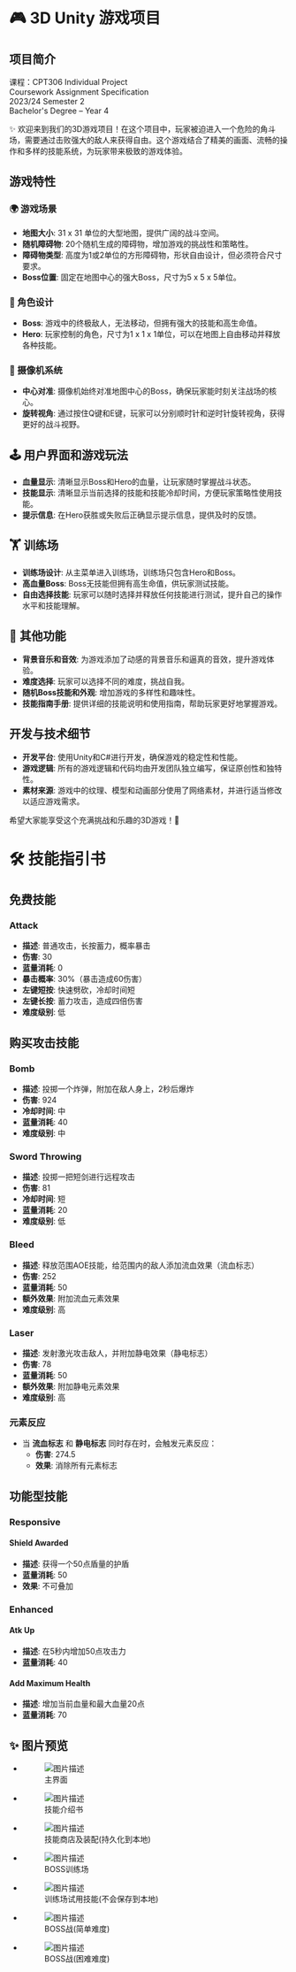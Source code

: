 ﻿# 🎮 3D Unity 游戏项目

## 项目简介

课程：CPT306 Individual Project<br>
Coursework Assignment Specification<br>
2023/24 Semester 2<br>
Bachelor's Degree – Year 4<br>

✨ 欢迎来到我们的3D游戏项目！在这个项目中，玩家被迫进入一个危险的角斗场，需要通过击败强大的敌人来获得自由。这个游戏结合了精美的画面、流畅的操作和多样的技能系统，为玩家带来极致的游戏体验。

## 游戏特性

### 🌍 游戏场景

- **地图大小**: 31 x 31 单位的大型地图，提供广阔的战斗空间。
- **随机障碍物**: 20个随机生成的障碍物，增加游戏的挑战性和策略性。
- **障碍物类型**: 高度为1或2单位的方形障碍物，形状自由设计，但必须符合尺寸要求。
- **Boss位置**: 固定在地图中心的强大Boss，尺寸为5 x 5 x 5单位。

### 👾 角色设计

- **Boss**: 游戏中的终极敌人，无法移动，但拥有强大的技能和高生命值。
- **Hero**: 玩家控制的角色，尺寸为1 x 1 x 1单位，可以在地图上自由移动并释放各种技能。

### 📸 摄像机系统

- **中心对准**: 摄像机始终对准地图中心的Boss，确保玩家能时刻关注战场的核心。
- **旋转视角**: 通过按住Q键和E键，玩家可以分别顺时针和逆时针旋转视角，获得更好的战斗视野。

## 🕹️ 用户界面和游戏玩法

- **血量显示**: 清晰显示Boss和Hero的血量，让玩家随时掌握战斗状态。
- **技能显示**: 清晰显示当前选择的技能和技能冷却时间，方便玩家策略性使用技能。
- **提示信息**: 在Hero获胜或失败后正确显示提示信息，提供及时的反馈。

## 🏋️ 训练场

- **训练场设计**: 从主菜单进入训练场，训练场只包含Hero和Boss。
- **高血量Boss**: Boss无技能但拥有高生命值，供玩家测试技能。
- **自由选择技能**: 玩家可以随时选择并释放任何技能进行测试，提升自己的操作水平和技能理解。

## 🎵 其他功能

- **背景音乐和音效**: 为游戏添加了动感的背景音乐和逼真的音效，提升游戏体验。
- **难度选择**: 玩家可以选择不同的难度，挑战自我。
- **随机Boss技能和外观**: 增加游戏的多样性和趣味性。
- **技能指南手册**: 提供详细的技能说明和使用指南，帮助玩家更好地掌握游戏。

## 开发与技术细节

- **开发平台**: 使用Unity和C#进行开发，确保游戏的稳定性和性能。
- **游戏逻辑**: 所有的游戏逻辑和代码均由开发团队独立编写，保证原创性和独特性。
- **素材来源**: 游戏中的纹理、模型和动画部分使用了网络素材，并进行适当修改以适应游戏需求。

希望大家能享受这个充满挑战和乐趣的3D游戏！🎉

# 🛠️ 技能指引书

## 免费技能

### Attack
- **描述**: 普通攻击，长按蓄力，概率暴击
- **伤害**: 30
- **蓝量消耗**: 0
- **暴击概率**: 30%（暴击造成60伤害）
- **左键短按**: 快速劈砍，冷却时间短
- **左键长按**: 蓄力攻击，造成四倍伤害
- **难度级别**: 低

## 购买攻击技能

### Bomb
- **描述**: 投掷一个炸弹，附加在敌人身上，2秒后爆炸
- **伤害**: 924
- **冷却时间**: 中
- **蓝量消耗**: 40
- **难度级别**: 中

### Sword Throwing
- **描述**: 投掷一把短剑进行远程攻击
- **伤害**: 81
- **冷却时间**: 短
- **蓝量消耗**: 20
- **难度级别**: 低

### Bleed
- **描述**: 释放范围AOE技能，给范围内的敌人添加流血效果（流血标志）
- **伤害**: 252
- **蓝量消耗**: 50
- **额外效果**: 附加流血元素效果
- **难度级别**: 高

### Laser
- **描述**: 发射激光攻击敌人，并附加静电效果（静电标志）
- **伤害**: 78
- **蓝量消耗**: 50
- **额外效果**: 附加静电元素效果
- **难度级别**: 高

### 元素反应
- 当 **流血标志** 和 **静电标志** 同时存在时，会触发元素反应：
    - **伤害**: 274.5
    - **效果**: 消除所有元素标志

## 功能型技能

### Responsive

#### Shield Awarded
- **描述**: 获得一个50点盾量的护盾
- **蓝量消耗**: 50
- **效果**: 不可叠加

### Enhanced

#### Atk Up
- **描述**: 在5秒内增加50点攻击力
- **蓝量消耗**: 40

#### Add Maximum Health
- **描述**: 增加当前血量和最大血量20点
- **蓝量消耗**: 70

## ✨ 图片预览

- <figure>
  <img src="Img/1.png" alt="图片描述">
  <figcaption>主界面</figcaption>
</figure>

- <figure>
  <img src="Img/2.png" alt="图片描述">
  <figcaption>技能介绍书</figcaption>
</figure>

- <figure>
  <img src="Img/3.png" alt="图片描述">
  <figcaption>技能商店及装配(持久化到本地)</figcaption>
</figure>

- <figure>
  <img src="Img/4.png" alt="图片描述">
  <figcaption>BOSS训练场</figcaption>
</figure>

- <figure>
  <img src="Img/5.png" alt="图片描述">
  <figcaption>训练场试用技能(不会保存到本地)</figcaption>
</figure>

- <figure>
  <img src="Img/6.png" alt="图片描述">
  <figcaption>BOSS战(简单难度)</figcaption>
</figure>

- <figure>
  <img src="Img/7.png" alt="图片描述">
  <figcaption>BOSS战(困难难度)</figcaption>
</figure>



